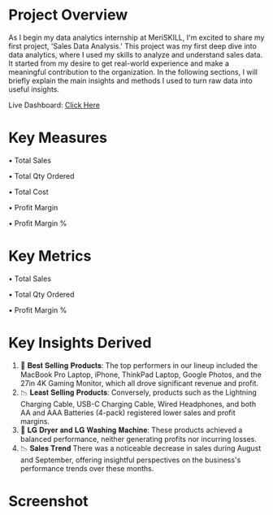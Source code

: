 # Project **Overview**
As I begin my data analytics internship at MeriSKILL, I'm excited to share my first project, 'Sales Data Analysis.' This project was my first deep dive into data analytics, where I used my skills to analyze and understand sales data. It started from my desire to get real-world experience and make a meaningful contribution to the organization. In the following sections, I will briefly explain the main insights and methods I used to turn raw data into useful insights.

Live Dashboard: [Click Here](https://app.powerbi.com/view?r=eyJrIjoiYzU1NTM3ZWMtMzkwMy00NTZjLWE1M2EtZDVjYzIwMjkxZDRhIiwidCI6ImM2ZTU0OWIzLTVmNDUtNDAzMi1hYWU5LWQ0MjQ0ZGM1YjJjNCJ9)


# Key Measures

• Total Sales

• Total Qty Ordered

• Total Cost

• Profit Margin

• Profit Margin %

# Key Metrics

• Total Sales

• Total Qty Ordered

• Profit Margin %

# Key Insights Derived

1.	🌟 𝐁𝐞𝐬𝐭 𝐒𝐞𝐥𝐥𝐢𝐧𝐠 𝐏𝐫𝐨𝐝𝐮𝐜𝐭𝐬: The top performers in our lineup included the MacBook Pro Laptop, iPhone, ThinkPad Laptop, Google Photos, and the 27in 4K Gaming Monitor, which all drove significant revenue and profit.
2.	📉 𝐋𝐞𝐚𝐬𝐭 𝐒𝐞𝐥𝐥𝐢𝐧𝐠 𝐏𝐫𝐨𝐝𝐮𝐜𝐭𝐬: Conversely, products such as the Lightning Charging Cable, USB-C Charging Cable, Wired Headphones, and both AA and AAA Batteries (4-pack) registered lower sales and profit margins.
3.	🔄 𝐋𝐆 𝐃𝐫𝐲𝐞𝐫 𝐚𝐧𝐝 𝐋𝐆 𝐖𝐚𝐬𝐡𝐢𝐧𝐠 𝐌𝐚𝐜𝐡𝐢𝐧𝐞: These products achieved a balanced performance, neither generating profits nor incurring losses.
4.	📉 𝐒𝐚𝐥𝐞𝐬 𝐓𝐫𝐞𝐧𝐝 There was a noticeable decrease in sales during August and September, offering insightful perspectives on the business's performance trends over these months.

# Screenshot






